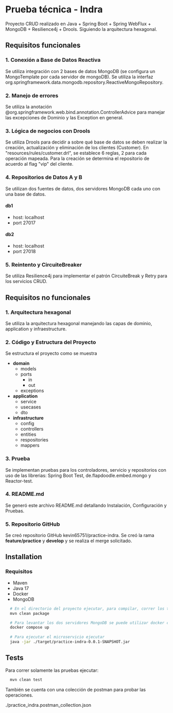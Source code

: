 
# Prueba técnica - Indra

Proyecto CRUD realizado en Java + Spring Boot + Spring WebFlux + MongoDB + Resilience4j + Drools. Siguiendo la arquitectura hexagonal.

## Requisitos funcionales

### 1. Conexión a Base de Datos Reactiva

Se utiliza integración con 2 bases de datos MongoDB (se configura un MongoTemplate por cada servidor de mongoDB). Se utiliza la interfaz org.springframework.data.mongodb.repository.ReactiveMongoRepository.

### 2. Manejo de errores

Se utiliza la anotación @org.springframework.web.bind.annotation.ControllerAdvice para manejar las excepciones de Dominio y las Exception en general.

### 3. Lógica de negocios con Drools

Se utiliza Drools para decidir a sobre qué base de datos se deben realizar la creación, actualización y eliminación de los clientes (Customer). En "resources/rules/customer.drl", se establece 6 reglas, 2 para cada operación mapeada. Para la creación se determina el repositorio de acuerdo al flag "vip" del cliente.

### 4. Repositorios de Datos A y B

Se utilizan dos fuentes de datos, dos servidores MongoDB cada uno con una base de datos.

#### db1
- host: localhost
- port 27017
#### db2
- host: localhost
- port 27018

### 5. Reintento y CircuiteBreaker

Se utiliza Resilience4j para implementar el patrón CircuiteBreak y Retry para los servicios CRUD.

## Requisitos no funcionales

### 1. Arquitectura hexagonal

Se utiliza la arquitectura hexagonal manejando las capas de dominio, application y infraestructure.

### 2. Código y Estructura del Proyecto

Se estructura el proyecto como se muestra

- **domain**
    - models
    - ports
        - in
        - out
    - exceptions
- **application**
    - service
    - usecases
    - dto
- **infrastructure**
    - config
    - controllers
    - entities
    - respositories
    - mappers

### 3. Prueba

Se implementan pruebas para los controladores, servicio y repositorios con uso de las librerias: Spring Boot Test, de.flapdoodle.embed.mongo y Reactor-test.

### 4. README.md

Se generó este archivo README.md detallando Instalación, Configuración y Pruebas.

### 5. Repositorio GitHub

Se creó repositorio GitHub kevin65751/practice-indra.
Se creó la rama **feature/practice** y **develop** y se realiza el merge solicitado.


## Installation

### Requisitos
- Maven
- Java 17
- Docker
- MongoDB

```bash
  # En el directorio del proyecto ejecutar, para compilar, correr los test y empaquetar el proyecto en un .jar
  mvn clean package

  # Para levantar los dos servidores MongoDB se puede utilizar docker compose
  docker compose up
  
  # Para ejecutar el microservicio ejecutar
  java -jar ./target/practice-indra-0.0.1-SNAPSHOT.jar
```
    
## Tests

Para correr solamente las pruebas ejecutar:

```bash
  mvn clean test
```

También se cuenta con una colección de postman para probar las operaciones.

./practice_indra.postman_collection.json
